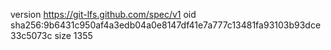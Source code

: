 version https://git-lfs.github.com/spec/v1
oid sha256:9b6431c950af4a3edb04a0e8147df41e7a777c13481fa93103b93dce33c5073c
size 1355
